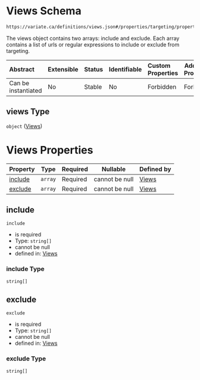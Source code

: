 # Views Schema

```txt
https://variate.ca/definitions/views.json#/properties/targeting/properties/views
```

The views object contains two arrays: include and exclude. Each array contains a list of urls or regular expressions to include or exclude from targeting.


| Abstract            | Extensible | Status | Identifiable | Custom Properties | Additional Properties | Access Restrictions | Defined In                                                                                   |
| :------------------ | ---------- | ------ | ------------ | :---------------- | --------------------- | ------------------- | -------------------------------------------------------------------------------------------- |
| Can be instantiated | No         | Stable | No           | Forbidden         | Forbidden             | none                | [experiment.schema.json\*](../out/definitions/experiment.schema.json "open original schema") |

## views Type

`object` ([Views](experiment-properties-experiment-targeting-schema-properties-views.md))

# Views Properties

| Property            | Type    | Required | Nullable       | Defined by                                                                                                |
| :------------------ | ------- | -------- | -------------- | :-------------------------------------------------------------------------------------------------------- |
| [include](#include) | `array` | Required | cannot be null | [Views](views-properties-include.md "https&#x3A;//variate.ca/definitions/views.json#/properties/include") |
| [exclude](#exclude) | `array` | Required | cannot be null | [Views](views-properties-exclude.md "https&#x3A;//variate.ca/definitions/views.json#/properties/exclude") |

## include




`include`

-   is required
-   Type: `string[]`
-   cannot be null
-   defined in: [Views](views-properties-include.md "https&#x3A;//variate.ca/definitions/views.json#/properties/include")

### include Type

`string[]`

## exclude




`exclude`

-   is required
-   Type: `string[]`
-   cannot be null
-   defined in: [Views](views-properties-exclude.md "https&#x3A;//variate.ca/definitions/views.json#/properties/exclude")

### exclude Type

`string[]`
